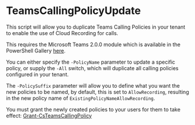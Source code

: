 # TeamsCallingPolicyUpdate

This script will allow you to duplicate Teams Calling Policies in your tenant to enable the use of Cloud Recording for calls.

This requires the Microsoft Teams 2.0.0 module which is available in the PowerShell Gallery [here](https://www.powershellgallery.com/packages/MicrosoftTeams/2.0.0).

You can either specify the `-PolicyName` parameter to update a specific policy, or supply the `-All` switch, which will duplicate all calling policies configured in your tenant. 

The `-PolicySuffix` parameter will allow you to define what you want the new policies to be named, by default, this is set to `AllowRecording`, resulting in the new policy name of `ExistingPolicyNameAllowRecording`.

You must grant the newly created policies to your users for them to take effect:
[Grant-CsTeamsCallingPolicy](https://docs.microsoft.com/en-us/powershell/module/skype/grant-csteamscallingpolicy?view=skype-ps)